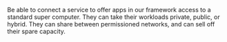 Be able to connect a service to offer apps in our framework access to a standard super computer.  They can take their workloads private, public, or hybrid.  They can share between permissioned networks, and can sell off their spare capacity.